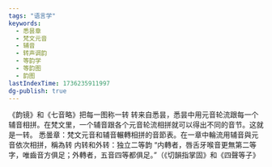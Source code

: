 ```yaml
---
tags: "语言学"
keywords:
  - 悉昙章
  - 梵文元音
  - 辅音
  - 转声调韵
  - 等韵学
  - 等韵图
  - 韵图
lastIndexTime: 1736235911997
dg-publish: true
---
```

《韵镜》和《七音略》把每一图称一转
转来自悉昙，悉昙中用元音轮流跟每一个辅音相拼。在梵文里，一个辅音跟各个元音轮流相拼就可以得出不同的音节。这就是一转。
悉曇章：梵文元音和辅音輾轉相拼的音節表。在一章中輪流用辅音與元音依次相拼，稱為转
内转和外转：独立二等韵
“内轉者，唇舌牙喉音更無第二等字，唯齒音方俱足；外轉者，五音四等都俱足。”（《切韻指掌固》和《四聲等子》